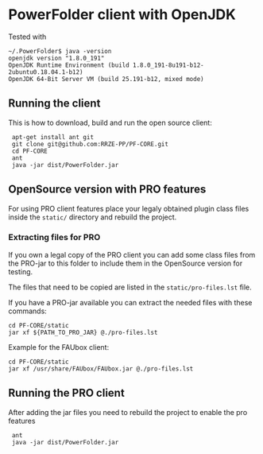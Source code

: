 # PowerFolder client with OpenJDK

Tested with

```
~/.PowerFolder$ java -version
openjdk version "1.8.0_191"
OpenJDK Runtime Environment (build 1.8.0_191-8u191-b12-2ubuntu0.18.04.1-b12)
OpenJDK 64-Bit Server VM (build 25.191-b12, mixed mode)
```
## Running the client

This is how to download, build and run the open source client:
```
 apt-get install ant git
 git clone git@github.com:RRZE-PP/PF-CORE.git
 cd PF-CORE
 ant
 java -jar dist/PowerFolder.jar
 ```
 
 ## OpenSource version with PRO features
 
 For using PRO client features place your legaly obtained plugin class files inside the `static/` directory and rebuild the project.
 
 ### Extracting files for PRO

If you own a legal copy of the PRO client you can add some class files from the PRO-jar to this folder to include them in the OpenSource version for testing.

The files that need to be copied are listed in the `static/pro-files.lst` file.

If you have a PRO-jar available you can extract the needed files with these commands:
```
cd PF-CORE/static
jar xf ${PATH_TO_PRO_JAR} @./pro-files.lst
```

Example for the FAUbox client:

```
cd PF-CORE/static
jar xf /usr/share/FAUbox/FAUbox.jar @./pro-files.lst
```

## Running the PRO client

After adding the jar files you need to rebuild the project to enable the pro features
```
 ant
 java -jar dist/PowerFolder.jar
 ```


